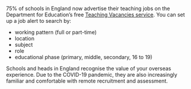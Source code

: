 75% of schools in England now advertise their teaching  jobs on the Department for Education’s free
[Teaching Vacancies service](https://teaching-vacancies.service.gov.uk/).
You can set up a job alert to search by:

* working pattern (full or part-time)
* location
* subject
* role
* educational phase (primary, middle, secondary, 16 to 19)

Schools and heads in England recognise the value of your overseas experience.
Due to the COVID-19 pandemic, they are also increasingly familiar and
comfortable with remote recruitment and assessment.
